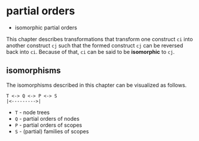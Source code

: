 
# partial orders
- isomorphic partial orders

This chapter describes transformations that transform one construct `ci` into
another construct `cj` such that the formed construct `cj` can be reversed back
into `ci`. Because of that, `ci` can be said to be **isomorphic** to `cj`.

<!-- ======================================================================= -->
## isomorphisms

The isomorphisms described in this chapter can be visualized as follows.

```
T <-> Q <-> P <-> S
|<--------->|
```

* `T` - node trees
* `Q` - partial orders of nodes
* `P` - partial orders of scopes
* `S` - (partial) families of scopes
